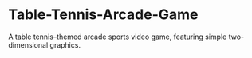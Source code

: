 # Table-Tennis-Arcade-Game
A table tennis–themed arcade sports video game, featuring simple two-dimensional graphics.
